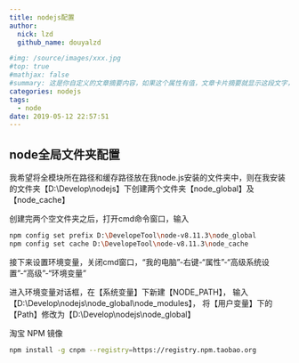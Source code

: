 ```yaml
---
title: nodejs配置
author:
  nick: lzd
  github_name: douyalzd

#img: /source/images/xxx.jpg
#top: true
#mathjax: false
#summary: 这是你自定义的文章摘要内容，如果这个属性有值，文章卡片摘要就显示这段文字，否则程序会自动截取文章的部分内容作为摘要
categories: nodejs
tags:
  - node
date: 2019-05-12 22:57:51
---
```


## node全局文件夹配置
我希望将全模块所在路径和缓存路径放在我node.js安装的文件夹中，则在我安装的文件夹【D:\Develop\nodejs】下创建两个文件夹【node_global】及【node_cache】

创建完两个空文件夹之后，打开cmd命令窗口，输入
```bash
npm config set prefix D:\DevelopeTool\node-v8.11.3\node_global
npm config set cache D:\DevelopeTool\node-v8.11.3\node_cache
```

接下来设置环境变量，关闭cmd窗口，“我的电脑”-右键-“属性”-“高级系统设置”-“高级”-“环境变量”

进入环境变量对话框，在【系统变量】下新建【NODE_PATH】，
输入【D:\Develop\nodejs\node_global\node_modules】，
将【用户变量】下的【Path】修改为【D:\Develop\nodejs\node_global】

淘宝 NPM 镜像
```bash
npm install -g cnpm --registry=https://registry.npm.taobao.org
```